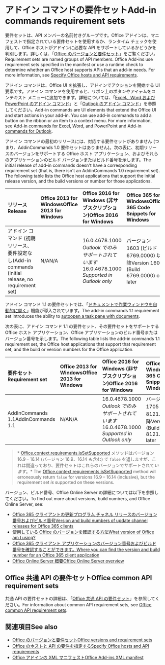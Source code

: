 # <a name="add-in-commands-requirement-sets"></a><span data-ttu-id="22133-101">アドイン コマンドの要件セット</span><span class="sxs-lookup"><span data-stu-id="22133-101">Add-in commands requirement sets</span></span>

<span data-ttu-id="22133-p101">要件セットは、API メンバーの名前付きグループです。Office アドインは、マニフェストで指定されている要件セットを使用するか、ランタイム チェックを使用して、Office ホストがアドインに必要な API をサポートしているかどうかを判別します。詳しくは、「[Office のバージョンと要件セット](https://docs.microsoft.com/office/dev/add-ins/develop/office-versions-and-requirement-sets)」をご覧ください。</span><span class="sxs-lookup"><span data-stu-id="22133-p101">Requirement sets are named groups of API members. Office Add-ins use requirement sets specified in the manifest or use a runtime check to determine whether an Office host supports APIs that an add-in needs. For more information, see [Specify Office hosts and API requirements](https://docs.microsoft.com/office/dev/add-ins/develop/office-versions-and-requirement-sets).</span></span>

<span data-ttu-id="22133-p102">アドイン コマンドは、Office UI を拡張し、アドインでアクションを開始する UI 要素です。アドイン コマンドを使用すると、リボン上のボタンやアイテムをコンテキスト メニューに追加できます。詳細については、「[Excel、Word および PowerPoint のアドイン コマンド](https://docs.microsoft.com/office/dev/add-ins/design/add-in-commands)」と「[Outlook のアドイン コマンド](https://docs.microsoft.com/outlook/add-ins/add-in-commands-for-outlook)」を参照してください。</span><span class="sxs-lookup"><span data-stu-id="22133-p102">Add-in commands are UI elements that extend the Office UI and start actions in your add-in. You can use add-in commands to add a button on the ribbon or an item to a context menu. For more information, see [Add-in commands for Excel, Word, and PowerPoint](https://docs.microsoft.com/office/dev/add-ins/design/add-in-commands) and [Add-in commands for Outlook](https://docs.microsoft.com/outlook/add-ins/add-in-commands-for-outlook).</span></span>

<span data-ttu-id="22133-p103">アドイン コマンドの最初のリリースには、対応する要件セットがありません (つまり、AddinCommands 1.0 要件セットはありません)。次の表に、初期リリースのバージョンをサポートする Office ホスト アプリケーション、およびそれらのアプリケーションのビルド バージョンまたはビルド番号を示します。</span><span class="sxs-lookup"><span data-stu-id="22133-p103">The initial release of add-in commands doesn't have a corresponding requirement set (that is, there isn't an AddinCommands 1.0 requirement set). The following table lists the Office host applications that support the initial release version, and the build versions or number for those applications.</span></span>  

| <span data-ttu-id="22133-110">リリース</span><span class="sxs-lookup"><span data-stu-id="22133-110">Release</span></span>   |  <span data-ttu-id="22133-111">Office 2013 for Windows</span><span class="sxs-lookup"><span data-stu-id="22133-111">Office 2013 for Windows</span></span> | <span data-ttu-id="22133-112">Office 2016 for Windows (非サブスクリプション)</span><span class="sxs-lookup"><span data-stu-id="22133-112">Office 2016 for Windows</span></span> | <span data-ttu-id="22133-113">Office 365 for Windows</span><span class="sxs-lookup"><span data-stu-id="22133-113">Office 365 Code Snippets for Windows</span></span>   |  <span data-ttu-id="22133-114">Office 365 for iPad</span><span class="sxs-lookup"><span data-stu-id="22133-114">Office for iPad</span></span>  |  <span data-ttu-id="22133-115">Office 365 for Mac</span><span class="sxs-lookup"><span data-stu-id="22133-115">Office for Mac</span></span>  | <span data-ttu-id="22133-116">Office Online</span><span class="sxs-lookup"><span data-stu-id="22133-116">Office Online</span></span>  |  
|:-----|:-----|:-----|:-----|:-----|:-----|:-----|
| <span data-ttu-id="22133-117">アドイン コマンド (初期リリース、要件設定なし)</span><span class="sxs-lookup"><span data-stu-id="22133-117">Add-in commands (initial release, no requirement set)</span></span> | <span data-ttu-id="22133-118">N/A</span><span class="sxs-lookup"><span data-stu-id="22133-118">N/A</span></span> | <span data-ttu-id="22133-119">16.0.4678.1000 *Outlook でのみサポートされています*</span><span class="sxs-lookup"><span data-stu-id="22133-119">16.0.4678.1000 *Supported in Outlook only*</span></span> |<span data-ttu-id="22133-120">バージョン 1603 (ビルド 6769.0000) 以降</span><span class="sxs-lookup"><span data-stu-id="22133-120">Version 1603 (Build 6769.0000) or later</span></span> | <span data-ttu-id="22133-121">該当なし</span><span class="sxs-lookup"><span data-stu-id="22133-121">N/A</span></span> | <span data-ttu-id="22133-122">15.33 以降</span><span class="sxs-lookup"><span data-stu-id="22133-122">15.33 or later</span></span>| <span data-ttu-id="22133-123">2016 年 1 月</span><span class="sxs-lookup"><span data-stu-id="22133-123">January 2016</span></span> |

<span data-ttu-id="22133-124">アドイン コマンド 1.1 の要件セットでは、「[ドキュメントで作業ウィンドウを自動的に開く](https://docs.microsoft.com/office/dev/add-ins/develop/automatically-open-a-task-pane-with-a-document)」機能が導入されています。</span><span class="sxs-lookup"><span data-stu-id="22133-124">The add-in commands 1.1 requirement set introduces the ability to [autoopen a task pane with documents](https://docs.microsoft.com/office/dev/add-ins/develop/automatically-open-a-task-pane-with-a-document).</span></span>

<span data-ttu-id="22133-125">次の表に、アドイン コマンド 1.1 の要件セット、その要件セットをサポートする Office ホスト アプリケーション、Office アプリケーションのビルド番号またはバージョン番号を示します。</span><span class="sxs-lookup"><span data-stu-id="22133-125">The following table lists the add-in commands 1.1 requirement set, the Office host applications that support that requirement set, and the build or version numbers for the Office application.</span></span> 

|  <span data-ttu-id="22133-126">要件セット</span><span class="sxs-lookup"><span data-stu-id="22133-126">Requirement set</span></span>  |  <span data-ttu-id="22133-127">Office 2013 for Windows</span><span class="sxs-lookup"><span data-stu-id="22133-127">Office 2013 for Windows</span></span> | <span data-ttu-id="22133-128">Office 2016 for Windows (非サブスクリプション)</span><span class="sxs-lookup"><span data-stu-id="22133-128">Office 2016 for Windows</span></span> | <span data-ttu-id="22133-129">Office 365 for Windows</span><span class="sxs-lookup"><span data-stu-id="22133-129">Office 365 Code Snippets for Windows</span></span>   |  <span data-ttu-id="22133-130">Office 365 for iPad</span><span class="sxs-lookup"><span data-stu-id="22133-130">Office for iPad</span></span>  |  <span data-ttu-id="22133-131">Office 365 for Mac</span><span class="sxs-lookup"><span data-stu-id="22133-131">Office for Mac</span></span>  | <span data-ttu-id="22133-132">Office Online</span><span class="sxs-lookup"><span data-stu-id="22133-132">Office Online</span></span>  |  
|:-----|:-----|:-----|:-----|:-----|:-----|:-----|
| <span data-ttu-id="22133-133">AddInCommands 1.1</span><span class="sxs-lookup"><span data-stu-id="22133-133">AddinCommands 1.1</span></span>  | <span data-ttu-id="22133-134">N/A</span><span class="sxs-lookup"><span data-stu-id="22133-134">N/A</span></span> | <span data-ttu-id="22133-135">16.0.4678.1000 *Outlook でのみサポートされています*</span><span class="sxs-lookup"><span data-stu-id="22133-135">16.0.4678.1000 *Supported in Outlook only*</span></span>  | <span data-ttu-id="22133-136">バージョン 1705 (ビルド 8121.1000) 以降</span><span class="sxs-lookup"><span data-stu-id="22133-136">Version 1705 (Build 8121.1000) or later</span></span> | <span data-ttu-id="22133-137">N/A</span><span class="sxs-lookup"><span data-stu-id="22133-137">N/A</span></span> | <span data-ttu-id="22133-138">15.34 以降\*</span><span class="sxs-lookup"><span data-stu-id="22133-138">15.34 or later\*</span></span>| <span data-ttu-id="22133-139">2017 年 5 月</span><span class="sxs-lookup"><span data-stu-id="22133-139">May 2017</span></span> |

><span data-ttu-id="22133-140">\* [Office.context.requirements.isSetSupported](https://docs.microsoft.com/javascript/api/office/office.requirementsetsupport?view=office-js#issetsupported-name--minversion-) メソッドはバージョン 16.9 &ndash; 16.14 (バージョン 16.9、16.14 も含む) で `false` を返しますが、これは間違っており、要件セットはこれらのバージョンでサポートされて*います*。</span><span class="sxs-lookup"><span data-stu-id="22133-140">\* The [Office.context.requirements.isSetSupported](https://docs.microsoft.com/javascript/api/office/office.requirementsetsupport?view=office-js#issetsupported-name--minversion-) method will erroneously return `false` for versions 16.9 &ndash; 16.14 (inclusive), but the requirement set *is* supported on these versions.</span></span>

<span data-ttu-id="22133-141">バージョン、ビルド番号、Office Online Server の詳細については以下を参照してください。</span><span class="sxs-lookup"><span data-stu-id="22133-141">To find out more about versions, build numbers, and Office Online Server, see:</span></span>

- [<span data-ttu-id="22133-142">Office 365 クライアントの更新プログラム チャネル リリースのバージョン番号およびビルド番号</span><span class="sxs-lookup"><span data-stu-id="22133-142">Version and build numbers of update channel releases for Office 365 clients</span></span>](https://support.office.com/article/version-and-build-numbers-of-update-channel-releases-ae942449-1fca-4484-898b-a933ea23def7)
- [<span data-ttu-id="22133-143">使用している Office のバージョンを確認する方法</span><span class="sxs-lookup"><span data-stu-id="22133-143">What version of Office am I using?</span></span>](https://support.office.com/article/What-version-of-Office-am-I-using-932788b8-a3ce-44bf-bb09-e334518b8b19)
- [<span data-ttu-id="22133-144">Office 365 クライアント アプリケーションのバージョン番号およびビルド番号を確認することができます。</span><span class="sxs-lookup"><span data-stu-id="22133-144">Where you can find the version and build number for an Office 365 client application</span></span>](https://support.office.com/article/version-and-build-numbers-of-update-channel-releases-ae942449-1fca-4484-898b-a933ea23def7)
- [<span data-ttu-id="22133-145">Office Online Server 概要</span><span class="sxs-lookup"><span data-stu-id="22133-145">Office Online Server overview</span></span>](https://docs.microsoft.com/officeonlineserver/office-online-server-overview)

## <a name="office-common-api-requirement-sets"></a><span data-ttu-id="22133-146">Office 共通 API の要件セット</span><span class="sxs-lookup"><span data-stu-id="22133-146">Office common API requirement sets</span></span>

<span data-ttu-id="22133-147">共通 API の要件セットの詳細は、「[Office 共通 API の要件セット](office-add-in-requirement-sets.md)」を参照してください。</span><span class="sxs-lookup"><span data-stu-id="22133-147">For information about common API requirement sets, see [Office common API requirement sets](office-add-in-requirement-sets.md).</span></span>

## <a name="see-also"></a><span data-ttu-id="22133-148">関連項目</span><span class="sxs-lookup"><span data-stu-id="22133-148">See also</span></span>

- [<span data-ttu-id="22133-149">Office のバージョンと要件セット</span><span class="sxs-lookup"><span data-stu-id="22133-149">Office versions and requirement sets</span></span>](https://docs.microsoft.com/office/dev/add-ins/develop/office-versions-and-requirement-sets)
- [<span data-ttu-id="22133-150">Office のホストと API の要件を指定する</span><span class="sxs-lookup"><span data-stu-id="22133-150">Specify Office hosts and API requirements</span></span>](https://docs.microsoft.com/office/dev/add-ins/develop/specify-office-hosts-and-api-requirements)
- [<span data-ttu-id="22133-151">Office アドインの XML マニフェスト</span><span class="sxs-lookup"><span data-stu-id="22133-151">Office Add-ins XML manifest</span></span>](https://docs.microsoft.com/office/dev/add-ins/develop/add-in-manifests)
